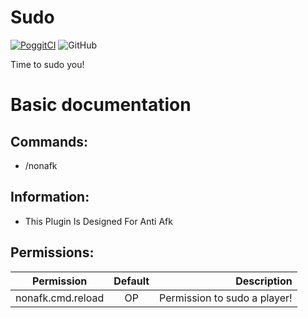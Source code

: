 # Sudo
[![PoggitCI](https://poggit.pmmp.io/shield.state/Sudo)](https://poggit.pmmp.io/p/Sudo)
![GitHub](https://img.shields.io/github/license/ErikX-PMMP/Sudo)

Time to sudo you!


# Basic documentation
## Commands:
- /nonafk

## Information:
- This Plugin Is Designed For Anti Afk

## Permissions:

| Permission    | Default       | Description                  |
| ------------- |:-------------:| ----------------------------:|
| nonafk.cmd.reload      |      OP       | Permission to sudo a player! |
